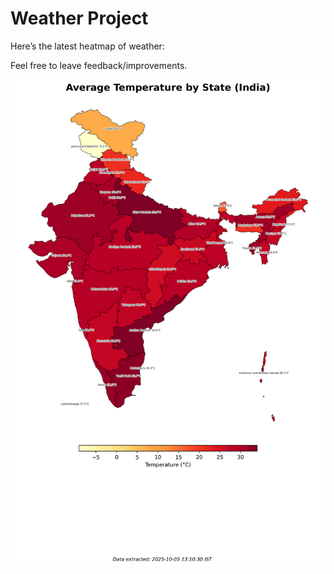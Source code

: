 # Weather Project

Here’s the latest heatmap of weather:

Feel free to leave feedback/improvements.

![India Heatmap](docs/assets/india_heatmap.png?v=E220F0)
